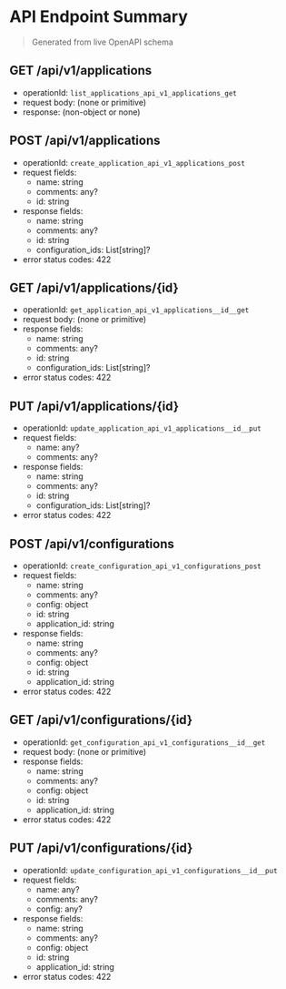 # API Endpoint Summary

> Generated from live OpenAPI schema

## GET /api/v1/applications
- operationId: `list_applications_api_v1_applications_get`
- request body: (none or primitive)
- response: (non-object or none)

## POST /api/v1/applications
- operationId: `create_application_api_v1_applications_post`
- request fields:
  - name: string
  - comments: any?
  - id: string
- response fields:
  - name: string
  - comments: any?
  - id: string
  - configuration_ids: List[string]?
- error status codes: 422

## GET /api/v1/applications/{id}
- operationId: `get_application_api_v1_applications__id__get`
- request body: (none or primitive)
- response fields:
  - name: string
  - comments: any?
  - id: string
  - configuration_ids: List[string]?
- error status codes: 422

## PUT /api/v1/applications/{id}
- operationId: `update_application_api_v1_applications__id__put`
- request fields:
  - name: any?
  - comments: any?
- response fields:
  - name: string
  - comments: any?
  - id: string
  - configuration_ids: List[string]?
- error status codes: 422

## POST /api/v1/configurations
- operationId: `create_configuration_api_v1_configurations_post`
- request fields:
  - name: string
  - comments: any?
  - config: object
  - id: string
  - application_id: string
- response fields:
  - name: string
  - comments: any?
  - config: object
  - id: string
  - application_id: string
- error status codes: 422

## GET /api/v1/configurations/{id}
- operationId: `get_configuration_api_v1_configurations__id__get`
- request body: (none or primitive)
- response fields:
  - name: string
  - comments: any?
  - config: object
  - id: string
  - application_id: string
- error status codes: 422

## PUT /api/v1/configurations/{id}
- operationId: `update_configuration_api_v1_configurations__id__put`
- request fields:
  - name: any?
  - comments: any?
  - config: any?
- response fields:
  - name: string
  - comments: any?
  - config: object
  - id: string
  - application_id: string
- error status codes: 422
